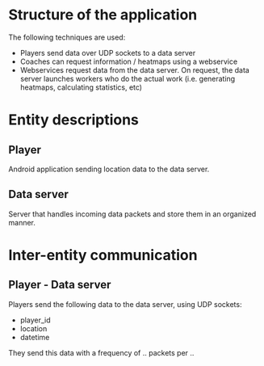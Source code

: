# Structure of the application
The following techniques are used:

* Players send data over UDP sockets to a data server
* Coaches can request information / heatmaps using a webservice
* Webservices request data from the data server. On request, the data server launches workers who do the actual work (i.e. generating heatmaps, calculating statistics, etc)

# Entity descriptions
## Player
Android application sending location data to the data server.

## Data server
Server that handles incoming data packets and store them in an organized manner.

# Inter-entity communication
## Player - Data server
Players send the following data to the data server, using UDP sockets:

* player_id
* location
* datetime

They send this data with a frequency of .. packets per ..
